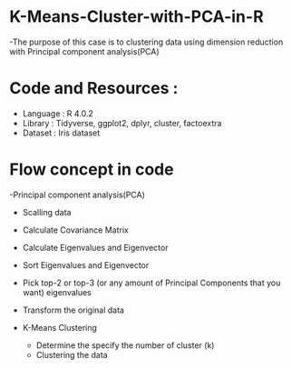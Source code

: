 # K-Means-Cluster-with-PCA-in-R
 -The purpose of this case is to clustering data using dimension reduction with Principal component analysis(PCA)
 
# Code and Resources :
- Language : R 4.0.2
- Library : Tidyverse, ggplot2, dplyr, cluster, factoextra
- Dataset : Iris dataset

# Flow concept in code
 -Principal component analysis(PCA)
   - Scalling data
   - Calculate Covariance Matrix
   - Calculate Eigenvalues and Eigenvector
   - Sort Eigenvalues and Eigenvector
   - Pick top-2 or top-3 (or any amount of Principal Components that you want) eigenvalues
   - Transform the original data


- K-Means Clustering
    - Determine the specify the number of cluster (k)
    - Clustering the data



